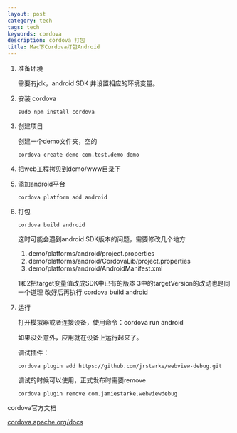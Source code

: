 ```yaml
---
layout: post
category: tech
tags: tech
keywords: cordova
description: cordova 打包
title: Mac下Cordova打包Android
---
```


1. 准备环境

   	需要有jdk，android SDK
   	并设置相应的环境变量。

2. 安装 cordova

	```
	sudo npm install cordova
	```

3. 创建项目

	创建一个demo文件夹，空的

	```
	cordova create demo com.test.demo demo
	```

4. 把web工程拷贝到demo/www目录下

5. 添加android平台

	```
	cordova platform add android
	```

6. 打包

	```
	cordova build android 
	```

	这时可能会遇到android SDK版本的问题，需要修改几个地方

	1. demo/platforms/android/project.properties
	2. demo/platforms/android/CordovaLib/project.properties
	3. demo/platforms/android/AndroidManifest.xml

	1和2把target变量值改成SDK中已有的版本
	3中的targetVersion的改动也是同一个道理
	改好后再执行 cordova build android

7. 运行

	打开模拟器或者连接设备，使用命令：cordova run android

	如果没处意外，应用就在设备上运行起来了。

	调试插件：

	```
	cordova plugin add https://github.com/jrstarke/webview-debug.git
	```

	调试的时候可以使用，正式发布时需要remove

	```
	cordova plugin remove com.jamiestarke.webviewdebug
	```


cordova官方文档

[cordova.apache.org/docs](http://cordova.apache.org/docs)




